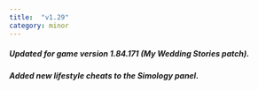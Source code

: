 ```yaml
---
title:  "v1.29"
category: minor
---
```

##### Updated for game version 1.84.171 (My Wedding Stories patch).
##### Added new lifestyle cheats to the Simology panel.
